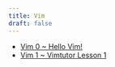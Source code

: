 ```yaml
---
title: Vim
draft: false
---
```


* [Vim 0 ~ Hello Vim!](0/index.html)
* [Vim 1 ~ Vimtutor Lesson 1](1/index.html)